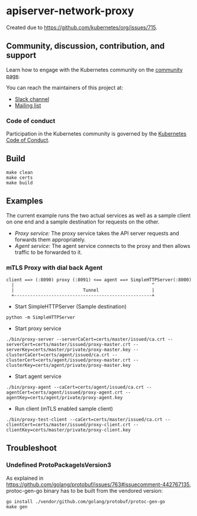 # apiserver-network-proxy

Created due to https://github.com/kubernetes/org/issues/715.

## Community, discussion, contribution, and support

Learn how to engage with the Kubernetes community on the [community page](http://kubernetes.io/community/).

You can reach the maintainers of this project at:

- [Slack channel](https://kubernetes.slack.com/messages/sig-cloud-provider)
- [Mailing list](https://groups.google.com/forum/#!forum/kubernetes-sig-cloud-provider)

### Code of conduct

Participation in the Kubernetes community is governed by the [Kubernetes Code of Conduct](code-of-conduct.md).

## Build

```console
make clean
make certs
make build
```

## Examples

The current example runs the two actual services as well as a sample client on one end and a sample destination for requests on the other. 
- *Proxy service:* The proxy service takes the API server requests and forwards them appropriately.
- *Agent service:* The agent service connects to the proxy and then allows traffic to be forwarded to it.

### mTLS Proxy with dial back Agent

```
client ==> (:8090) proxy (:8091) <== agent ==> SimpleHTTPServer(:8000)
  |                                                    ^
  |                          Tunnel                    |
  +----------------------------------------------------+
```

- Start SimpleHTTPServer (Sample destination)
```console
python -m SimpleHTTPServer
```

- Start proxy service
```
./bin/proxy-server --serverCaCert=certs/master/issued/ca.crt --serverCert=certs/master/issued/proxy-master.crt --serverKey=certs/master/private/proxy-master.key --clusterCaCert=certs/agent/issued/ca.crt --clusterCert=certs/agent/issued/proxy-master.crt --clusterKey=certs/agent/private/proxy-master.key
```

- Start agent service
```
./bin/proxy-agent --caCert=certs/agent/issued/ca.crt --agentCert=certs/agent/issued/proxy-agent.crt --agentKey=certs/agent/private/proxy-agent.key
```

- Run client (mTLS enabled sample client)
```
./bin/proxy-test-client --caCert=certs/master/issued/ca.crt --clientCert=certs/master/issued/proxy-client.crt --clientKey=certs/master/private/proxy-client.key
```

## Troubleshoot

### Undefined ProtoPackageIsVersion3
As explained in https://github.com/golang/protobuf/issues/763#issuecomment-442767135,
protoc-gen-go binary has to be built from the vendored version:

```console
go install ./vendor/github.com/golang/protobuf/protoc-gen-go
make gen
```


